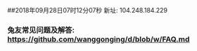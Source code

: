 ##2018年09月28日07时12分07秒 新址: 104.248.184.229
### 兔友常见问题及解答: https://github.com/wanggonging/d/blob/w/FAQ.md
